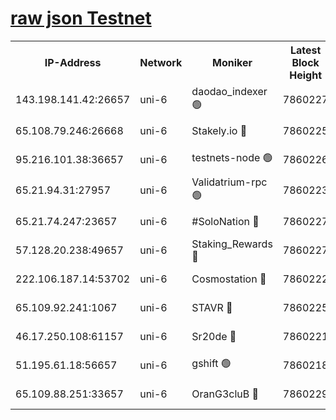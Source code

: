 [raw json Testnet](https://rpc-check.junot.stavr.tech/junot/rpc-junot-result.json)
=


<table><tr><th>IP-Address</th><th>Network</th><th>Moniker</th><th>Latest Block Height</th><th>Earliest Block Height</th><th>Catching Up</th><th>Tx Index</th><th>Voting Power</th><th>Scan Time</th></tr><tr><td>143.198.141.42:26657</td><td>uni-6</td><td>daodao_indexer 🟢</td><td>7860227</td><td>1</td><td>False</td><td>off</td><td>0</td><td>2024-02-10T11:34:53.854392641UTC</td></tr><tr><td>65.108.79.246:26668</td><td>uni-6</td><td>Stakely.io 🔴</td><td>7860225</td><td>1570872</td><td>False</td><td>on</td><td>1766821</td><td>2024-02-10T11:34:43.952101032UTC</td></tr><tr><td>95.216.101.38:36657</td><td>uni-6</td><td>testnets-node 🟢</td><td>7860226</td><td>1615130</td><td>False</td><td>on</td><td>0</td><td>2024-02-10T11:34:46.383114109UTC</td></tr><tr><td>65.21.94.31:27957</td><td>uni-6</td><td>Validatrium-rpc 🟢</td><td>7860223</td><td>2943363</td><td>False</td><td>on</td><td>0</td><td>2024-02-10T11:34:39.008432947UTC</td></tr><tr><td>65.21.74.247:23657</td><td>uni-6</td><td>#SoloNation 🔴</td><td>7860227</td><td>5208001</td><td>False</td><td>on</td><td>112</td><td>2024-02-10T11:34:52.953983038UTC</td></tr><tr><td>57.128.20.238:49657</td><td>uni-6</td><td>Staking_Rewards 🔴</td><td>7860227</td><td>6514618</td><td>False</td><td>on</td><td>1008</td><td>2024-02-10T11:34:54.128917003UTC</td></tr><tr><td>222.106.187.14:53702</td><td>uni-6</td><td>Cosmostation 🔴</td><td>7860222</td><td>7473037</td><td>False</td><td>on</td><td>109003</td><td>2024-02-10T11:34:36.613718289UTC</td></tr><tr><td>65.109.92.241:1067</td><td>uni-6</td><td>STAVR 🔴</td><td>7860225</td><td>7502372</td><td>False</td><td>on</td><td>6054</td><td>2024-02-10T11:34:43.531369274UTC</td></tr><tr><td>46.17.250.108:61157</td><td>uni-6</td><td>Sr20de 🔴</td><td>7860221</td><td>7533733</td><td>False</td><td>on</td><td>37</td><td>2024-02-10T11:34:31.129544305UTC</td></tr><tr><td>51.195.61.18:56657</td><td>uni-6</td><td>gshift 🟢</td><td>7860218</td><td>7691417</td><td>False</td><td>on</td><td>0</td><td>2024-02-10T11:34:24.506080465UTC</td></tr><tr><td>65.109.88.251:33657</td><td>uni-6</td><td>OranG3cluB 🔴</td><td>7860229</td><td>7784738</td><td>False</td><td>on</td><td>11</td><td>2024-02-10T11:34:58.582013162UTC</td></tr></table>